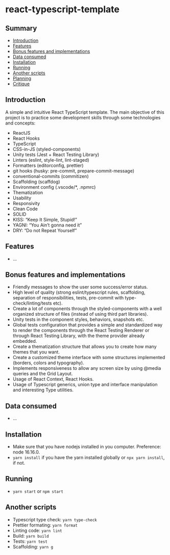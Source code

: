 # react-typescript-template

## Summary

- [Introduction](#introduction)
- [Features](#features)
- [Bonus features and implementations](#bonus-features-and-implementations)
- [Data consumed](#data-consumed)
- [Installation](#installation)
- [Running](#running)
- [Another scripts](#another-scripts)
- [Planning](#planning)
- [Critique](#clitique)

## Introduction

A simple and intuitive React TypeScript template.
The main objective of this project is to practice some development skills through some technologies and concepts:

- ReactJS
- React Hooks
- TypeScript
- CSS-in-JS (styled-components)
- Unity tests (Jest + React Testing Library)
- Linters (eslint, style-lint, lint-staged)
- Formatters (editorconfig, prettier)
- git hooks (husky: pre-commit, prepare-commit-message)
- conventional-commits (commitizen)
- Scaffolding (scaffdog)
- Environment config (.vscode/\*, .npmrc)
- Thematization
- Usability
- Responsivity
- Clean Code
- SOLID
- KISS: “Keep It Simple, Stupid!”
- YAGNI: “You Ain’t gonna need it”
- DRY: “Do not Repeat Yourself”

## Features

- ...

## Bonus features and implementations

- Friendly messages to show the user some success/error status.
- High level of quality (strong eslint/typescript rules, scaffolding, separation of responsibilities, tests, pre-commit with type-check/linting/tests etc).
- Create a lot of components through the styled-components with a well organized structure of files (instead of using third part libraries).
- Unity tests in the component styles, behaviors, snapshots etc.
- Global tests configuration that provides a simple and standardized way to render the components through the React Testing Renderer or through React Testing Library, with the theme provider already embedded.
- Create a thematization structure that allows you to create how many themes that you want.
- Create a customized theme interface with some structures implemented (borders, colors and typography).
- Implements responsiveness to allow any screen size by using @media queries and the Grid Layout.
- Usage of React Context, React Hooks.
- Usage of Typescript generics, union type and interface manipulation and interesting Type utilities.

## Data consumed

- ...

## Installation

- Make sure that you have nodejs installed in you computer. Preference: node 16.16.0.
- `yarn install` if you have the yarn installed globally or `npx yarn install`, if not.

## Running

- `yarn start` or `npm start`

## Another scripts

- Typescript type check: `yarn type-check`
- Prettier formating: `yarn format`
- Linting code: `yarn lint`
- Build: `yarn build`
- Tests: `yarn test`
- Scaffolding: `yarn g`
